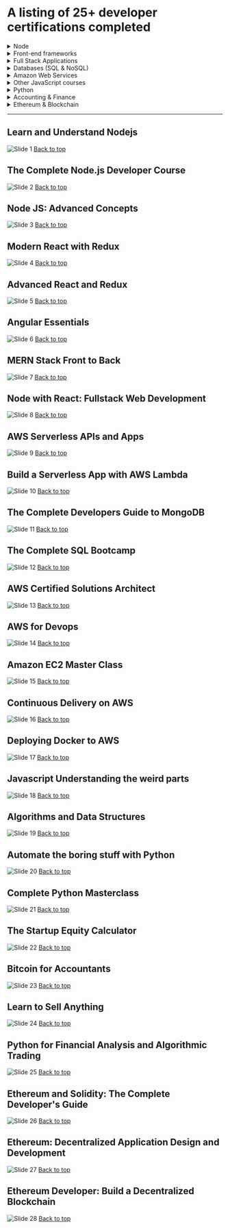 # A listing of 25+ developer certifications completed

<details>
  <summary> Node</summary>

- [Learn and Understand Node.js](#user-content-learn-and-understand-nodejs)
- [The Complete Node.js Developer Course](#user-content-the-complete-nodejs-developer-course)
- [Node JS Advanced Concepts](#user-content-node-js-advanced-concepts)

</details>

<details>
  <summary> Front-end frameworks</summary>

- [Modern React with Redux](#user-content-modern-react-with-redux)
- [Advanced React and Redux](#user-content-advanced-react-and-redux)
- [Angular Essentials](#user-content-angular-essentials)

</details>

<details>
  <summary> Full Stack Applications </summary>

- [MERN Stack Front to Back](#user-content-mern-stack-front-to-back)
- [Node with React: Fullstack Web Development](#user-content-node-with-react-fullstack-web-development)
- [AWS Serverless APIs and Apps](#user-content-aws-serverless-apis-and-apps)
- [Build a Serverless App with AWS Lambda](#user-content-build-a-serverless-app-with-aws-lambda)


</details>

<details>
  <summary> Databases (SQL & NoSQL)</summary>

- [The Complete Developers Guide to MongoDB](#user-content-the-complete-developers-guide-to-mongodb)
- [The Complete SQL Bootcamp](#user-content-the-complete-sql-bootcamp)

</details>

<details>
  <summary> Amazon Web Services </summary>

- [AWS Certified Solutions Architect](#user-content-aws-certified-solutions-architect)
- [AWS for Devops](#user-content-aws-for-devops)
- [Amazon EC2 Master Class](#user-content-amazon-ec2-master-class)
- [Continuous Delivery on AWS](#user-content-continuous-delivery-on-aws)
- [Deploying Docker to AWS](#user-content-deploying-docker-to-aws)


</details>

<details>

  <summary> Other JavaScript courses</summary>

- [Javascript Understanding the weird parts](#user-content-javascript-understanding-the-weird-parts)
- [Algorithms and Data Structures](#user-content-algorithms-and-data-structures)

</details>

<details>

  <summary> Python</summary>

- [Automate the boring stuff with Python](#user-content-automate-the-boring-stuff-with-python)
- [Complete Python Masterclass](#user-content-complete-python-masterclass)
- [Python for Financial Analysis and Algorithmic Trading](#user-content-python-for-financial-analysis-and-algorithmic-trading)

</details>

<details>

  <summary> Accounting & Finance</summary>

- [The Startup Equity Calculator](#user-content-the-startup-equity-calculator)
- [Bitcoin for Accountants](#user-content-bitcoin-for-accountants)
- [Learn to Sell Anything](#user-content-learn-to-sell-anything)
- [Python for Financial Analysis and Algorithmic Trading](#user-content-python-for-financial-analysis-and-algorithmic-trading)

</details>

<details>

  <summary> Ethereum & Blockchain</summary>

- [Ethereum and Solidity: The Complete Developer's Guide](#user-content-ethereum-and-solidity-the-complete-developers-guide)
- [Ethereum: Decentralized Application Design and Development](#user-content-ethereum-decentralized-application-design-and-development)
- [Ethereum Developer: Build a Decentralized Blockchain](#user-content-ethereum-developer-build-a-decentralized-blockchain)

</details>

<hr>

## Learn and Understand Nodejs

![Slide 1](certificates/Learn_and_Understand_Nodejs.jpg)
<a href="#top">Back to top</a>

## The Complete Node.js Developer Course

![Slide 2](certificates/The_complete_Node.js_developer_course.jpg)
<a href="#top">Back to top</a>

## Node JS: Advanced Concepts

![Slide 3](certificates/Node_JS_Advanced_Concepts.jpg)
<a href="#top">Back to top</a>

## Modern React with Redux

![Slide 4](certificates/Modern_React_with_Redux.jpg)
<a href="#top">Back to top</a>

## Advanced React and Redux

![Slide 5](certificates/Advanced_React_and_Redux.jpg)
<a href="#top">Back to top</a>

## Angular Essentials

![Slide 6](certificates/Angular_Essentials.jpg)
<a href="#top">Back to top</a>

## MERN Stack Front to Back

![Slide 7](certificates/MERN_Stack_Front_To_Back.jpg)
<a href="#top">Back to top</a>

## Node with React: Fullstack Web Development

![Slide 8](certificates/Node_with_React_Fullstack_Web_Development.jpg)
<a href="#top">Back to top</a>

## AWS Serverless APIs and Apps

![Slide 9](certificates/AWS_Serverless_APIs_and_Apps.jpg)
<a href="#top">Back to top</a>

## Build a Serverless App with AWS Lambda

![Slide 10](certificates/Build_a_Serverless_App_with_AWS_Lambda.jpg)
<a href="#top">Back to top</a>

## The Complete Developers Guide to MongoDB

![Slide 11](certificates/The_Complete_Developers_Guide_to_MongoDB.jpg)
<a href="#top">Back to top</a>

## The Complete SQL Bootcamp

![Slide 12](certificates/The_Complete_SQL_Bootcamp.jpg)
<a href="#top">Back to top</a>

## AWS Certified Solutions Architect

![Slide 13](certificates/AWS_Certified_Solutions_Architect.jpg)
<a href="#top">Back to top</a>

## AWS for Devops

![Slide 14](certificates/AWS_for_Devops.png)
<a href="#top">Back to top</a>

## Amazon EC2 Master Class

![Slide 15](certificates/Amazon_EC2_Master_Class.jpg)
<a href="#top">Back to top</a>

## Continuous Delivery on AWS

![Slide 16](certificates/Continuous_Delivery_on_AWS.jpg)
<a href="#top">Back to top</a>

## Deploying Docker to AWS

![Slide 17](certificates/Deploying_Docker_to_AWS.png)
<a href="#top">Back to top</a>

## Javascript Understanding the weird parts

![Slide 18](certificates/Javascript_Understanding_the_weird_parts.jpg)
<a href="#top">Back to top</a>

## Algorithms and Data Structures

![Slide 19](certificates/Algorithms_and_Data_Structures.jpg)
<a href="#top">Back to top</a>

## Automate the boring stuff with Python

![Slide 20](certificates/Automate_the_boring_stuff_with_Python.jpg)
<a href="#top">Back to top</a>

## Complete Python Masterclass

![Slide 21](certificates/Complete_Python_Masterclass.jpg)
<a href="#top">Back to top</a>

## The Startup Equity Calculator

![Slide 22](certificates/The_Startup_Equity_Calculator.jpg)
<a href="#top">Back to top</a>

## Bitcoin for Accountants

![Slide 23](certificates/Bitcoin_for_Accountants.jpg)
<a href="#top">Back to top</a>

## Learn to Sell Anything

![Slide 24](certificates/Learn-to-Sell-Anything.jpg)
<a href="#top">Back to top</a>

## Python for Financial Analysis and Algorithmic Trading

![Slide 25](certificates/Python_for_Financial_Analysis_and_Algorithmic_Trading.jpg)
<a href="#top">Back to top</a>

## Ethereum and Solidity: The Complete Developer's Guide

![Slide 26](certificates/Ethereum_and_Solidity_the_Complete_Developers_Guide.jpg)
<a href="#top">Back to top</a>

## Ethereum: Decentralized Application Design and Development

![Slide 27](certificates/Ethereum_Decentralized_Application_Design_and_Development.jpg)
<a href="#top">Back to top</a>

## Ethereum Developer: Build a Decentralized Blockchain

![Slide 28](certificates/Ethereum_Developer_Build_A_Decentralised_Blockchain.jpg)
<a href="#top">Back to top</a>
